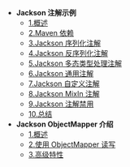 * **Jackson 注解示例**
  * [1.概述](chapter-1/1-概述.md)
  * [2.Maven 依赖](chapter-1/2-maven依赖.md)
  * [3.Jackson 序列化注解](chapter-1/3-序列化注解.md)
  * [4.Jackson 反序列化注解](chapter-1/4-反序列化注解.md)
  * [5.Jackson 多态类型处理注解](chapter-1/5-多态类型处理注解.md)
  * [6.Jackson 通用注解](chapter-1/6-通用注解.md)
  * [7.Jackson 自定义注解](chapter-1/7-自定义注解.md)
  * [8.Jackson MixIn 注解](chapter-1/8-mixin注解.md)
  * [9.Jackson 注解禁用](chapter-1/9-禁用注解.md)
  * [10.总结](chapter-1/10-总结.md)
* **Jackson ObjectMapper 介绍** 
  * [1.概述](chapter-2/1-概述.md)
  * [2.使用 ObjectMapper 读写](chapter-2/2-使用ObjectMapper读写.md)
  * [3.高级特性](chapter-2/3-高级特性.md)
